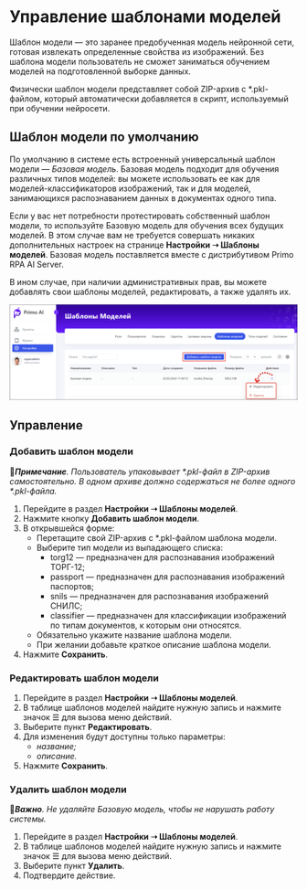 # Управление шаблонами моделей

Шаблон модели — это заранее предобученная модель нейронной сети, готовая извлекать определенные свойства из изображений. Без шаблона модели пользователь не сможет заниматься обучением моделей на подготовленной выборке данных.

Физически шаблон модели представляет собой ZIP-архив с *.pkl-файлом, который автоматически добавляется в скрипт, используемый при обучении нейросети. 


## Шаблон модели по умолчанию

По умолчанию в системе есть встроенный универсальный шаблон модели — *Базовая модель*. Базовая модель подходит для обучения различных типов моделей: вы можете использовать ее как для моделей-классификаторов изображений, так и для моделей, занимающихся распознаванием данных в документах одного типа. 

Если у вас нет потребности протестировать собственный шаблон модели, то используйте Базовую модель для обучения всех будущих моделей. В этом случае вам не требуется совершать никаких дополнительных настроек на странице **Настройки ➝ Шаблоны моделей**. Базовая модель поставляется вместе с дистрибутивом Primo RPA AI Server.

В ином случае, при наличии административных прав, вы можете добавлять свои шаблоны моделей, редактировать, а также удалять их. 

![](<../../../.gitbook/assets1/primo-ai/model-templates-main.png>)




## Управление 

### Добавить шаблон модели

:large_blue_diamond:***Примечание**. Пользователь упаковывает \*.pkl-файл в ZIP-архив самостоятельно. В одном архиве должно содержаться не более одного \*.pkl-файла.*

1. Перейдите в раздел **Настройки ➝ Шаблоны моделей**. 
1. Нажмите кнопку **Добавить шаблон модели**.
1. В открывшейся форме:
   * Перетащите свой ZIP-архив с *.pkl-файлом шаблона модели.
   * Выберите тип модели из выпадающего списка:
     * torg12 — предназначен для распознавания изображений ТОРГ-12;
     * passport — предназначен для распознавания изображений паспортов;
     * snils — предназначен для распознавания изображений СНИЛС;
     * classifier — предназначен для классификации изображений по типам документов, к которым они относятся.
   * Обязательно укажите название шаблона модели.
   * При желании добавьте краткое описание шаблона модели.
1. Нажмите **Сохранить**.


### Редактировать шаблон модели

1. Перейдите в раздел **Настройки ➝ Шаблоны моделей**.
2. В таблице шаблонов моделей найдите нужную запись и нажмите значок ☰ для вызова меню действий.
3. Выберите пункт **Редактировать**.
4. Для изменения будут доступны только параметры:
   * *название;*
   * *описание.*
6. Нажмите **Сохранить**.

### Удалить шаблон модели

:large_orange_diamond:***Важно**. Не удаляйте Базовую модель, чтобы не нарушать работу системы.*

1. Перейдите в раздел **Настройки ➝ Шаблоны моделей**.
2. В таблице шаблонов моделей найдите нужную запись и нажмите значок ☰ для вызова меню действий.
3. Выберите пункт **Удалить**.
4. Подтвердите действие.

